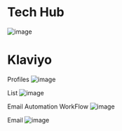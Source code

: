 # Tech Hub 
![image](https://github.com/Developer-vansh/assignment/assets/117535964/a5f7642b-cd16-4dfe-a030-13c02ec31c6e)


# Klaviyo

 Profiles
![image](https://github.com/Developer-vansh/assignment/assets/117535964/f9266dcd-fbff-4e10-8ea7-e09d5902d533)

 List
 ![image](https://github.com/Developer-vansh/assignment/assets/117535964/a4a6887b-5619-4671-82ae-a9014e678c96)

 Email Automation
  WorkFlow
 ![image](https://github.com/Developer-vansh/assignment/assets/117535964/4a1ec354-457c-483d-8121-d2c836507913)

  Email
  ![image](https://github.com/Developer-vansh/assignment/assets/117535964/29ac67b3-ea4d-46bc-b73b-63955ea60762)

   

  
